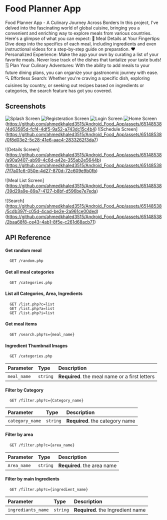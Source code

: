 # Food Planner App
Food Planner App - A Culinary Journey Across Borders
In this project, I've delved into the fascinating world of global cuisine, bringing you a convenient and enriching way to explore meals from various countries. Here's a glimpse of what you can expect:
📱 Meal Details at Your Fingertips: Dive deep into the specifics of each meal, including ingredients and even instructional videos for a step-by-step guide on preparation.
❤️ Personalized Experience: Make the app your own by curating a list of your favorite meals. Never lose track of the dishes that tantalize your taste buds!
🗓️ Plan Your Culinary Adventures: With the ability to add meals to your future dining plans, you can organize your gastronomic journey with ease.
🔍 Effortless Search: Whether you're craving a specific dish, exploring cuisines by country, or seeking out recipes based on ingredients or categories, the search feature has got you covered.

## Screenshots

![Splash Screen](https://github.com/ahmedkhaled3515/Android_Food_App/assets/65148538/454acc4e-0f9b-46e3-a697-2f2f48872ab7)
![Registeration Screen](https://github.com/ahmedkhaled3515/Android_Food_App/assets/65148538/dec5d3e2-fde2-4b44-83fc-b0fab08f9e2d)
![Login Screen](https://github.com/ahmedkhaled3515/Android_Food_App/assets/65148538/bdf1c327-477c-41d2-a46e-0e0526c3a89e)
![Home Screen](https://github.com/ahmedkhaled3515/Android_Food_App/assets/65148538/f4339b7c-1f7b-49a7-9df5-352af55bd60d)
(https://github.com/ahmedkhaled3515/Android_Food_App/assets/65148538/4d63585d-fcf4-4df5-9a52-a743dc15c4b4)
![Schedule Screen]
(https://github.com/ahmedkhaled3515/Android_Food_App/assets/65148538/0f8d03e2-5c28-41e6-aac4-2833262f3da7)

![Details Screen]
(https://github.com/ahmedkhaled3515/Android_Food_App/assets/65148538/a90a9407-ab99-4c6d-a42e-355ab2e5644b)
(https://github.com/ahmedkhaled3515/Android_Food_App/assets/65148538/7f7a01c6-050e-4d27-870d-72c609e9b0fb)

![Meal List Screen]
(https://github.com/ahmedkhaled3515/Android_Food_App/assets/65148538/39d29a9e-89a7-4127-b8bf-d596be7e7eda)

![Search]
(https://github.com/ahmedkhaled3515/Android_Food_App/assets/65148538/5cdb397f-c05d-4cad-be2e-2a961ce00ded)
(https://github.com/ahmedkhaled3515/Android_Food_App/assets/65148538/2baa68f8-ce43-4ab1-8f5e-c261d68acb71)
## API Reference



#### Get random meal
```https:www.themealdb.com/api/json/v1/1/
  GET /random.php
```
#### Get all meal categories
```https:www.themealdb.com/api/json/v1/1/
  GET /categories.php
```
#### List all Categories, Area, Ingredients
```https:www.themealdb.com/api/json/v1/1/
  GET /list.php?c=list
  GET /list.php?a=list
  GET /list.php?i=list
```
#### Get meal items
```https:www.themealdb.com/api/json/v1/1/
  GET /search.php?s={meal_name}
```
#### Ingredient Thumbnail Images
```https:www.themealdb.com/images/ingredients/Lime.png
  GET /categories.php
```

| Parameter | Type     | Description                |
| :-------- | :------- | :------------------------- |
| `meal_name` | `string` | **Required**. the meal name or a first letters |

#### Filter by Category
```https:www.themealdb.com/api/json/v1/1/
  GET /filter.php?c={Category_name}
```
| Parameter | Type     | Description                |
| :-------- | :------- | :------------------------- |
| `category_name` | `string` | **Required**. the category name|

#### Filter by area
```https:www.themealdb.com/api/json/v1/1/
  GET /filter.php?c={area_name}
```
| Parameter | Type     | Description                |
| :-------- | :------- | :------------------------- |
| `Area_name` | `string` | **Required**. the area name|

#### Filter by main Ingredients
```https:www.themealdb.com/api/json/v1/1/
  GET /filter.php?c={ingredient_name}
```
| Parameter | Type     | Description                |
| :-------- | :------- | :------------------------- |
| `ingrediants_name` | `string` | **Required**. the Ingredient name|



